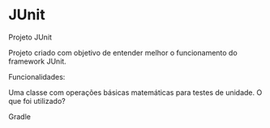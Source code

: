 # JUnit

Projeto JUnit

Projeto criado com objetivo de entender melhor o funcionamento do framework JUnit.

Funcionalidades:

Uma classe com operações básicas matemáticas para testes de unidade.
O que foi utilizado?

Gradle
